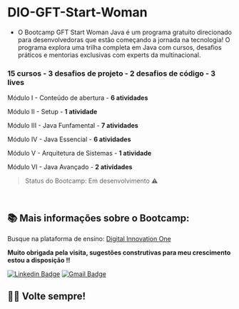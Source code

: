 # DIO-GFT-Start-Woman

- O Bootcamp GFT Start Woman Java é um programa gratuito direcionado para desenvolvedoras que estão começando a jornada na tecnologia! O programa explora uma trilha completa em Java com cursos, desafios práticos e mentorias exclusivas com experts da multinacional.


### 15 cursos - 3 desafios de projeto - 2 desafios de código - 3 lives



Módulo I - Conteúdo de abertura -
**6 atividades**

Módulo II - Setup -
**1 atividade**

Módulo III - Java Funfamental - 
**7 atividades**

Módulo IV - Java Essencial -
**6 atividades**

Módulo V - Arquitetura de Sistemas -
**1 atividade**

Módulo VI - Java Avançado -
**2 atividades**


> Status do Bootcamp: Em desenvolvimento :warning:

<br>

## 📚 Mais informações sobre o Bootcamp:

Busque na plataforma de ensino:
[Digital Innovation One](https://web.dio.me/home) 



**Muito obrigada pela visita, sugestões construtivas para meu crescimento estou a disposição !!** 


[![Linkedin Badge](https://img.shields.io/badge/-GabrielaFabiola-blue?style=flat-square&logo=Linkedin&logoColor=white&link=https://www.linkedin.com/in/gabrielafabiola/)](https://www.linkedin.com/in/gabrielafabiola/) 
[![Gmail Badge](https://img.shields.io/badge/-ggabrielafabiola@gmail.com-c14438?style=flat-square&logo=Gmail&logoColor=white&link=mailto:ggabrielafabiola@gmail.com)](mailto:ggabrielafabiola@gmail.com)

## 👋🏽   Volte sempre! 
